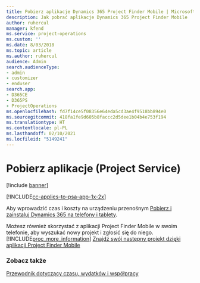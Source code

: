 ```yaml
---
title: Pobierz aplikacje Dynamics 365 Project Finder Mobile | MicrosoftDocs
description: Jak pobrać aplikacje Dynamics 365 Project Finder Mobile
author: ruhercul
manager: kfend
ms.service: project-operations
ms.custom: ''
ms.date: 8/03/2018
ms.topic: article
ms.author: ruhercul
audience: Admin
search.audienceType:
- admin
- customizer
- enduser
search.app:
- D365CE
- D365PS
- ProjectOperations
ms.openlocfilehash: fd7f14ce5f08356e64eda5cd3ae4f9518bb894e0
ms.sourcegitcommit: 418fa1fe9d605b8faccc2d5dee1b04b4e753f194
ms.translationtype: HT
ms.contentlocale: pl-PL
ms.lasthandoff: 02/10/2021
ms.locfileid: "5149241"
---
```

# <a name="get-the-apps-project-service"></a>Pobierz aplikacje (Project Service)

[!include [banner](../includes/psa-now-project-operations.md)]

[!INCLUDE[cc-applies-to-psa-app-1x-2x](../includes/cc-applies-to-psa-app-1x-2x.md)]

Aby wprowadzić czas i koszty na urządzeniu przenośnym [Pobierz i zainstaluj Dynamics 365 na telefony i tablety](https://docs.microsoft.com/dynamics365/mobile-app/dynamics-365-phones-tablets-users-guide).  
  
 Możesz również skorzystać z aplikacji Project Finder Mobile w swoim telefonie, aby wyszukać nowy projekt i zgłosić się do niego. [!INCLUDE[proc_more_information](../includes/proc-more-information.md)] [Znajdź swój następny projekt dzięki aplikacji Project Finder Mobile](../psa/find-next-project-finder-mobile-app.md) 
  
### <a name="see-also"></a>Zobacz także  
 [Przewodnik dotyczący czasu, wydatków i współpracy](../psa/time-expense-collaboration-guide.md)
